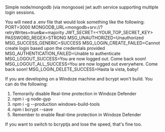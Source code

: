 Simple node/mongodb (via mongoose) jwt auth service supporting multiple login sessions.

You will need a .env file that would look something like the following:
  PORT=3000
  MONGODB_URL=mongodb+srv://<MYMONGOURL>?retryWrites=true&w=majority
  JWT_SECRET=<YOUR_TOP_SECRET_KEY>
  PASSWORD_REGEX=STRONG
  MSG_UNAUTHORIZED=Unauthorized
  MSG_SUCCESS_GENERIC=SUCCESS
  MSG_LOGIN_CREATE_FAILED=Cannot create login based upon the credentials provided
  MSG_AUTHENTICATION_FAILED=Unable to authenticate
  MSG_LOGOUT_SUCCESS=You are now logged out. Come back soon!
  MSG_LOGOUT_ALL_SUCCESS=You are now logged out everywhere. Come back soon!
  MSG_LOGIN_DELETE_SUCCESS=Hasta la vista, baby!


If you are developing on a Windoze machine and bcrypt won't build. You can do the following:
1. Temorarily disable Real-time protection in Windoze Defender
2. npm i -g node-gyp
3. npm i -g --production windows-build-tools
4. npm i bcrypt --save
5. Remember to enable Real-time protection in Windoze Defender

If you want to switch to bcryptjs and lose the speed, that's fine too.